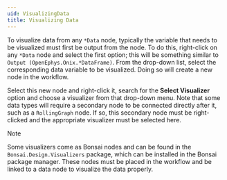 ```yaml
---
uid: VisualizingData
title: Visualizing Data
---
```


To visualize data from any `*Data` node, typically the variable that needs to be visualized must first be output from the node. To do this, right-click on any `*Data` node and select the first option; this will be something similar to `Output (OpenEphys.Onix.*DataFrame)`. From the drop-down list, select the corresponding data variable to be visualized. Doing so will create a new node in the workflow.

Select this new node and right-click it, search for the **Select Visualizer** option and choose a visualizer from that drop-down menu. Note that some data types will require a secondary node to be connected directly after it, such as a `RollingGraph` node. If so, this secondary node must be right-clicked and the appropriate visualizer must be selected here.

> [!Note]
> Some visualizers come as Bonsai nodes and can be found in the `Bonsai.Design.Visualizers` package, which can be installed in the Bonsai package manager. These nodes must be placed in the workflow and be linked to a data node to visualize the data properly.
